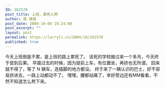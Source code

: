 ```yaml
---
ID: 262570
post_title: 上班，累死人啊
author: 南 靖男
post_date: 2004-10-08 18:24:08
post_excerpt: ""
layout: post
permalink: https://larryli.cn/2004/10/262570
published: true
---
```

今天上班倒是不累，是上班的路上累死了。
该死的学校搬过来一个多月，今天终于尝到后果。
早晨过去的时候，因为提前上车，有位置坐，再挤也无所谓。
回来就不得了，等了 N 辆车，连插脚的地方都没。
终于来了一辆认识的巴士，好不容易挤进去，一路上动都动不了。
嘿嘿，腰都站痛了，幸好旁边还有MM看看，不然不知道怎么熬下来。